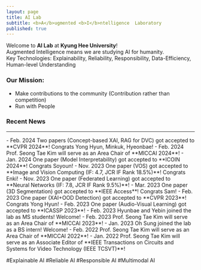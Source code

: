 ```yaml
---
layout: page
title: AI Lab
subtitle: <b>A</b>ugmented <b>I</b>ntelligence  Laboratory
published: true
---
```


Welcome to **AI Lab** at **Kyung Hee University**!             
Augmented Intelligence means we are studying AI for humanity.                    
Key Technologies: Explainability, Reliability, Responsibility, Data-Efficiency, Human-level Understanding 

### Our Mission: 
- Make contributions to the community (Contribution rather than competition)
- Run with People

### Recent News
<hr>
- Feb. 2024 Two papers (Concept-based XAI, RAG for DVC) got accepted to **CVPR 2024**! Congrats Yong Hyun, Minkuk, Hyeonbae!
- Feb. 2024 Prof. Seong Tae Kim will serve as an Area Chair of **MICCAI 2024**!
- Jan. 2024 One paper (Model Interpretability) got accepted to **ICOIN 2024**! Congrats Soyoun!
- Nov. 2023 One paper (VOS) got accepted to **Image and Vision Computing (IF: 4.7, JCR IF Rank 18.5%)**! Congrats Enki!
- Nov. 2023 One paper (Federated Learning) got accepted to **Neural Networks (IF: 7.8, JCR IF Rank 9.5%)**!         
- Mar. 2023 One paper (3D Segmentation) got accepted to **IEEE Access**! Congrats Sam!
- Feb. 2023 One paper (XAI+OOD Detection) got accepted to **CVPR 2023**! Congrats Yong Hyun!
- Feb. 2023 One paper (Audio-Visual Learning) got accepted to **ICASSP 2023**! 
- Feb. 2023 Hyunbae and Yebin joined the lab as MS students! Welcome!
- Feb. 2023 Prof. Seong Tae Kim will serve as an Area Chair of **MICCAI 2023**!
- Jan. 2023 Oh Sung joined the lab as a BS intern! Welcome!
- Feb. 2022 Prof. Seong Tae Kim will serve as an Area Chair of **MICCAI 2022**!
- Jan. 2022 Prof. Seong Tae Kim will serve as an Associate Editor of **IEEE Transactions on Circuits and Systems for Video Technology (IEEE TCSVT)**!

#Explainable AI #Reliable AI #Responsible AI #Multimodal AI
